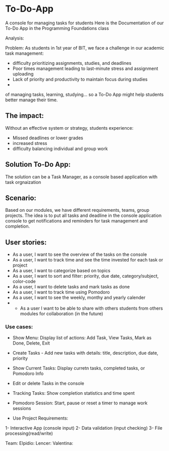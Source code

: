 # To-Do-App
A console for managing tasks for students
Here is the Documentation of our To-Do App in the Programming Foundations class

Analysis:

Problem: As students in 1st year of BIT, we face a challenge in our academic task management:

 - difficulty prioritizing assignments, studies, and deadlines
 - Poor times management leading to last-minute stress and assignment uploading
 - Lack of priority and productivity to maintain focus during studies
 - 
 of managing tasks, learning, studying... so a To-Do App might help students better manage their time.  

## The impact:
Without an effective system or strategy, students experience:
  - Missed deadlines or lower grades
  - increased stress
  - difficulty balancing individual and group work

## Solution To-Do App: 
The solution can be a Task Manager, as a console based application with task orgnaization

## Scenario: 
Based on our modules, we have different requirements, teams, group projects. The idea is to put all tasks and deadline in  the console application console to get notifications and reminders for task management and completion.

## User stories: 

- As a user, I want to see the overview of the tasks on the console
- As a user, I want to track time and see the time invested for each task or project 
- As a user, I want to categorize based on topics
- As a user, I want to sort and filter: priority, due date, category/subject, color-code
- As a user, I want to delete tasks and mark tasks as done
- As a user, I want to track time using Pomodoro
- As a user, I want to see the weekly, monthy and yearly calender
- - As a user I want to be able to share with others students from others modules for collaboration (in the future)


### Use cases: 
  - Show Menu: Display list of actions: Add Task, View Tasks, Mark as Done, Delete, Exit
  - Create Tasks - Add new tasks with details: title, description, due date, priority
  - Show Current Tasks: Display curretn tasks, completed tasks, or Pomodoro Info 
  - Edit or delete Tasks in the console
  - Tracking Tasks: Show completion statistics and time spent
  - Pomodoro Session: Start, pause or reset a timer to manage work sessions

- Use Project Requirements: 

1- Interactive App (console input)
2- Data validation (input checking) 
3- File processing(read/write) 

 
 Team:
 Elpidio: 
 Lencer:
 Valentina: 